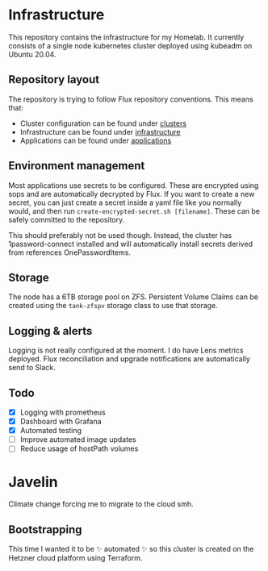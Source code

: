 # Infrastructure

This repository contains the infrastructure for my Homelab. It currently 
consists of a single node kubernetes cluster deployed using kubeadm on Ubuntu 
20.04.

## Repository layout

The repository is trying to follow Flux repository conventions. This means that:

- Cluster configuration can be found under [clusters](clusters)
- Infrastructure can be found under [infrastructure](infrastructure)
- Applications can be found under [applications](applications)

## Environment management

Most applications use secrets to be configured. These are encrypted using sops
and are automatically decrypted by Flux. If you want to create a new secret, 
you can just create a secret inside a yaml file like you normally would, and 
then run `create-encrypted-secret.sh [filename]`. These can be safely committed
to the repository.

This should preferably not be used though. Instead, the cluster has 
1password-connect installed and will automatically install secrets derived from
references OnePasswordItems.

## Storage

The node has a 6TB storage pool on ZFS. Persistent Volume Claims can be created
using the `tank-zfspv` storage class to use that storage.

## Logging & alerts

Logging is not really configured at the moment. I do have Lens metrics deployed.
Flux reconciliation and upgrade notifications are automatically send to Slack.

## Todo

- [x] Logging with prometheus
- [x] Dashboard with Grafana
- [x] Automated testing
- [ ] Improve automated image updates
- [ ] Reduce usage of hostPath volumes

# Javelin

Climate change forcing me to migrate to the cloud smh.

## Bootstrapping

This time I wanted it to be :sparkles: automated :sparkles: so this cluster is
created on the Hetzner cloud platform using Terraform.

